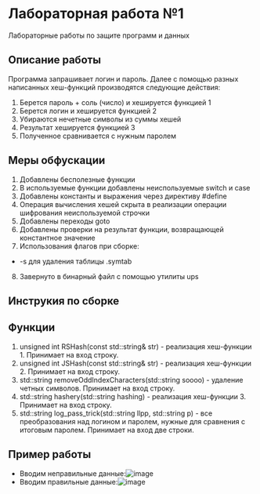 # Лабораторная работа №1
Лабораторные работы по защите программ и данных
## Описание работы
Программа запрашивает логин и пароль.
Далее с помощью разных написанных хеш-функций производятся следующие действия:
1. Берется пароль + соль (число) и хешируется функцией 1
2. Берется логин и хешируется функцией 2
3. Убираются нечетные символы из суммы хешей
4. Результат хешируется функцией 3
5. Полученное сравнивается с нужным паролем 

## Меры обфускации

1. Добавлены бесполезные функции
2. В используемые функции добавлены неиспользуемые switch и case
3. Добавлены константы и выражения через директиву #define
4. Операция вычисления хешей скрыта в реализации операции шифрования неиспользуемой строчки
5. Добавлены переходы goto
6. Добавлены проверки на результат функции, возвращающей константное значение
7. Использования флагов при сборке:
  - -s для удаления таблицы .symtab
8. Завернуто в бинарный файл с помощью утилиты ups

## Инструкия по сборке

## Функции
1. unsigned int RSHash(const std::string& str) - реализация хеш-функции 1. Принимает на вход строку.
2. unsigned int JSHash(const std::string& str) - реализация хеш-функции 2. Принимает на вход строку.
3. std::string removeOddIndexCharacters(std::string soooo) - удаление четных символов. Принимает на вход строку.
4. std::string hashery(std::string hashing) - реализация хеш-функции 3. Принимает на вход строку.
5. std::string log_pass_trick(std::string llpp, std::string p) - все преобразования над логином и паролем, нужные для сравнения с итоговым паролем. Принимает на вход две строки.

## Пример работы
- Вводим неправильные данные:![image](https://user-images.githubusercontent.com/55959207/143964313-df8a80ac-0b6a-42c0-9c98-a3d390434df3.png)
- Вводим правильные данные:![image](https://user-images.githubusercontent.com/55959207/143964408-164ce8ff-e11e-4b1d-bc1e-101c38ce592e.png)



